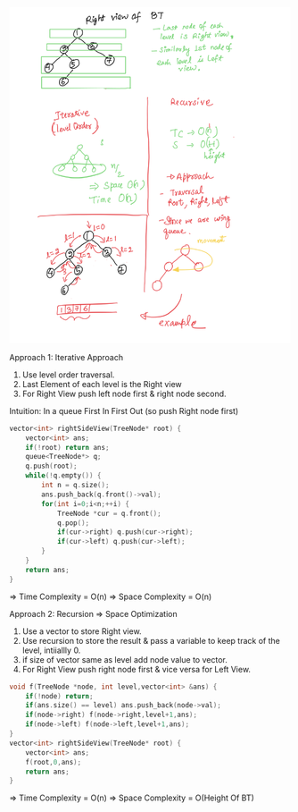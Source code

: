 ![alt text](right-view-binary-tree.png)

Approach 1: Iterative Approach

1. Use level order traversal.
2. Last Element of each level is the Right view
3. For Right View push left node first & right node second.

Intuition: In a queue First In First Out (so push Right node first)

```c++
vector<int> rightSideView(TreeNode* root) {
    vector<int> ans;
    if(!root) return ans;
    queue<TreeNode*> q;
    q.push(root);
    while(!q.empty()) {
        int n = q.size();
        ans.push_back(q.front()->val);
        for(int i=0;i<n;++i) {
            TreeNode *cur = q.front();
            q.pop();
            if(cur->right) q.push(cur->right);
            if(cur->left) q.push(cur->left);
        }
    }
    return ans;
}
```

=> Time Complexity = O(n)
=> Space Complexity = O(n)

Approach 2: Recursion => Space Optimization

1. Use a vector to store Right view.
2. Use recursion to store the result & pass a variable to keep track of the level, intiiallly 0.
3. if size of vector same as level add node value to vector.
4. For Right View push right node first & vice versa for Left View.

```c++
void f(TreeNode *node, int level,vector<int> &ans) {
    if(!node) return;
    if(ans.size() == level) ans.push_back(node->val);
    if(node->right) f(node->right,level+1,ans);
    if(node->left) f(node->left,level+1,ans);
}
vector<int> rightSideView(TreeNode* root) {
    vector<int> ans;
    f(root,0,ans);
    return ans;
}
```

=> Time Complexity = O(n)
=> Space Complexity = O(Height Of BT)

